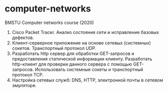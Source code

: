 # computer-networks
BMSTU Computer networks course (2020)

1. Cisco Packet Tracer. Анализ состояния сети и исправление базовых дефектов.  
2. Клиент-серверное приложение на основе сетевых (системных) сокетов. Транспортный протокол UDP.  
3. Разработать http сервер для обработки GET-запросов и предоставления статической информации клиенту. Разработать http-клиент для проверки данного сервера с помощью GET-запросов. Использовать системные сокеты и транспортный протокол TCP. 
4. Настройка сетевых служб: DNS, HTTP, электронной почты в сетевом эмуляторе.  

